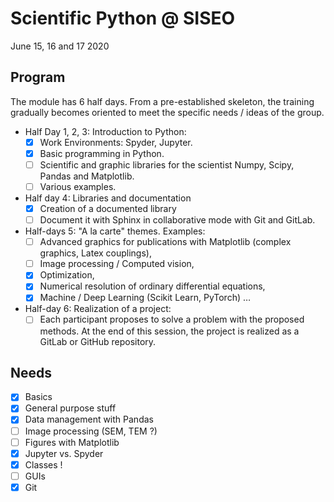 # Scientific Python @ SISEO
June 15, 16 and 17 2020

## Program
The module has 6 half days. From a pre-established skeleton, the training gradually becomes oriented to meet the specific needs / ideas of the group.

- Half Day 1, 2, 3: Introduction to Python:
    - [x] Work Environments: Spyder, Jupyter.
    - [x] Basic programming in Python.
    - [ ] Scientific and graphic libraries for the scientist Numpy, Scipy, Pandas and Matplotlib.
    - [ ] Various examples.
- Half day 4: Libraries and documentation
    - [x] Creation of a documented library
    - [ ] Document it with Sphinx in collaborative mode with Git and GitLab.
- Half-days 5:  "A la carte" themes. Examples:
    - [ ] Advanced graphics for publications with Matplotlib (complex graphics, Latex couplings),
    - [ ] Image processing / Computed vision,
    - [x] Optimization,
    - [x] Numerical resolution of ordinary differential equations,
    - [x] Machine / Deep Learning (Scikit Learn, PyTorch) …
- Half-day 6: Realization of a project:
    - [ ] Each participant proposes to solve a problem with the proposed methods. At the end of this session, the project is realized as a GitLab or GitHub repository.

## Needs

- [x] Basics
- [x] General purpose stuff
- [x] Data management with Pandas
- [ ] Image processing (SEM, TEM ?)
- [ ] Figures with Matplotlib
- [x] Jupyter vs. Spyder
- [x] Classes !
- [ ] GUIs
- [x] Git
